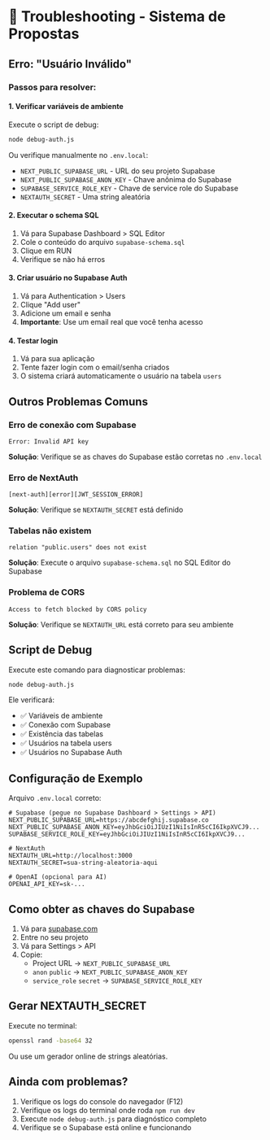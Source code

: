# 🔧 Troubleshooting - Sistema de Propostas

## Erro: "Usuário Inválido"

### Passos para resolver:

#### 1. **Verificar variáveis de ambiente**
Execute o script de debug:
```bash
node debug-auth.js
```

Ou verifique manualmente no `.env.local`:
- `NEXT_PUBLIC_SUPABASE_URL` - URL do seu projeto Supabase
- `NEXT_PUBLIC_SUPABASE_ANON_KEY` - Chave anônima do Supabase
- `SUPABASE_SERVICE_ROLE_KEY` - Chave de service role do Supabase
- `NEXTAUTH_SECRET` - Uma string aleatória

#### 2. **Executar o schema SQL**
1. Vá para Supabase Dashboard > SQL Editor
2. Cole o conteúdo do arquivo `supabase-schema.sql`
3. Clique em RUN
4. Verifique se não há erros

#### 3. **Criar usuário no Supabase Auth**
1. Vá para Authentication > Users
2. Clique "Add user"
3. Adicione um email e senha
4. **Importante**: Use um email real que você tenha acesso

#### 4. **Testar login**
1. Vá para sua aplicação
2. Tente fazer login com o email/senha criados
3. O sistema criará automaticamente o usuário na tabela `users`

## Outros Problemas Comuns

### Erro de conexão com Supabase
```
Error: Invalid API key
```
**Solução**: Verifique se as chaves do Supabase estão corretas no `.env.local`

### Erro de NextAuth
```
[next-auth][error][JWT_SESSION_ERROR]
```
**Solução**: Verifique se `NEXTAUTH_SECRET` está definido

### Tabelas não existem
```
relation "public.users" does not exist
```
**Solução**: Execute o arquivo `supabase-schema.sql` no SQL Editor do Supabase

### Problema de CORS
```
Access to fetch blocked by CORS policy
```
**Solução**: Verifique se `NEXTAUTH_URL` está correto para seu ambiente

## Script de Debug

Execute este comando para diagnosticar problemas:
```bash
node debug-auth.js
```

Ele verificará:
- ✅ Variáveis de ambiente
- ✅ Conexão com Supabase
- ✅ Existência das tabelas
- ✅ Usuários na tabela users
- ✅ Usuários no Supabase Auth

## Configuração de Exemplo

Arquivo `.env.local` correto:
```env
# Supabase (pegue no Supabase Dashboard > Settings > API)
NEXT_PUBLIC_SUPABASE_URL=https://abcdefghij.supabase.co
NEXT_PUBLIC_SUPABASE_ANON_KEY=eyJhbGciOiJIUzI1NiIsInR5cCI6IkpXVCJ9...
SUPABASE_SERVICE_ROLE_KEY=eyJhbGciOiJIUzI1NiIsInR5cCI6IkpXVCJ9...

# NextAuth
NEXTAUTH_URL=http://localhost:3000
NEXTAUTH_SECRET=sua-string-aleatoria-aqui

# OpenAI (opcional para AI)
OPENAI_API_KEY=sk-...
```

## Como obter as chaves do Supabase

1. Vá para [supabase.com](https://supabase.com)
2. Entre no seu projeto
3. Vá para Settings > API
4. Copie:
   - Project URL → `NEXT_PUBLIC_SUPABASE_URL`
   - `anon` `public` → `NEXT_PUBLIC_SUPABASE_ANON_KEY`
   - `service_role` `secret` → `SUPABASE_SERVICE_ROLE_KEY`

## Gerar NEXTAUTH_SECRET

Execute no terminal:
```bash
openssl rand -base64 32
```

Ou use um gerador online de strings aleatórias.

## Ainda com problemas?

1. Verifique os logs do console do navegador (F12)
2. Verifique os logs do terminal onde roda `npm run dev`
3. Execute `node debug-auth.js` para diagnóstico completo
4. Verifique se o Supabase está online e funcionando